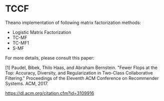 # TCCF

Theano implementation of following matrix factorization methods:
 - Logistic Matrix Factorization
 - TC-MF
 - TC-MF1
 - S-MF

For more details, please consult this paper:

[1] Paudel, Bibek, Thilo Haas, and Abraham Bernstein. "Fewer Flops at the Top: Accuracy, Diversity, and Regularization in Two-Class Collaborative Filtering." Proceedings of the Eleventh ACM Conference on Recommender Systems. ACM, 2017.

https://dl.acm.org/citation.cfm?id=3109916
